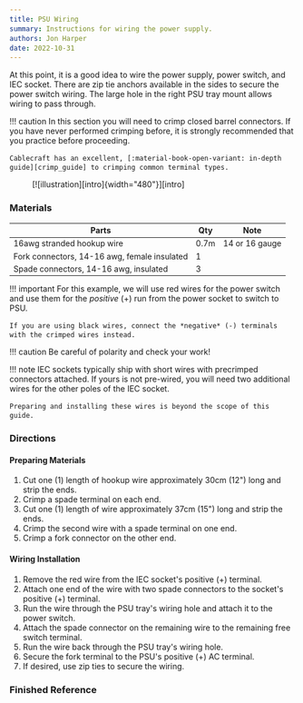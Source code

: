 ```yaml
---
title: PSU Wiring
summary: Instructions for wiring the power supply.
authors: Jon Harper
date: 2022-10-31
---
```


At this point, it is a good idea to wire the power supply, power switch, and IEC socket. There are zip tie anchors available in the sides to secure the power switch wiring. The large hole in the right PSU tray mount allows wiring to pass through.

!!! caution
    In this section you will need to crimp closed barrel connectors. If you have never performed crimping before, it is strongly recommended that you practice before proceeding.

    Cablecraft has an excellent, [:material-book-open-variant: in-depth guide][crimp_guide] to crimping common terminal types.

<figure markdown>
  [![illustration][intro]{width="480"}][intro]
  <figcaption></figcaption>
</figure>

### Materials

| Parts                                         | Qty  | Note                                |
|-----------------------------------------------|------|-------------------------------------|
| 16awg stranded hookup wire                    | 0.7m | 14 or 16 gauge                      |
| Fork connectors, 14-16 awg, female insulated  | 1    |                                     |
| Spade connectors, 14-16 awg, insulated        | 3    |                                     |

!!! important
    For this example, we will use red wires for the power switch and use them for the *positive* (+) run from the power socket to switch to PSU.
    
    If you are using black wires, connect the *negative* (-) terminals with the crimped wires instead.

!!! caution
    Be careful of polarity and check your work!

!!! note
    IEC sockets typically ship with short wires with precrimped connectors attached. If yours is not pre-wired, you will need two additional wires for the other poles of the IEC socket.

    Preparing and installing these wires is beyond the scope of this guide.

### Directions

#### Preparing Materials

1. Cut one (1) length of hookup wire approximately 30cm (12") long and strip the ends.
2. Crimp a spade terminal on each end.
3. Cut one (1) length of wire approximately 37cm (15") long and strip the ends.
4. Crimp the second wire with a spade terminal on one end.
5. Crimp a fork connector on the other end.

####  Wiring Installation

1. Remove the red wire from the IEC socket's positive (+) terminal.
2. Attach one end of the wire with two spade connectors to the socket's positive (+) terminal.
3. Run the wire through the PSU tray's wiring hole and attach it to the power switch.
4. Attach the spade connector on the remaining wire to the remaining free switch terminal.
5. Run the wire back through the PSU tray's wiring hole.
6. Secure the fork terminal to the PSU's positive (+) AC terminal.
7. If desired, use zip ties to secure the wiring.

### Finished Reference

[checklist]: ../printing.md#printed-component-checklist "Print Checklist"

[intro]:   ../img/assembly/core/base/base_final.png